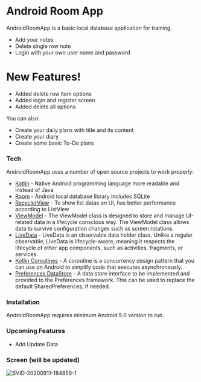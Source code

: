 # Android Room App

AndroidRoomApp is a basic local database application for training.

  - Add your notes
  - Delete single row note
  - Login with your own user name and password

# New Features!

  - Added delete row item options
  - Added login and register screen
  - Added delete all options

You can also:
  - Create your daily plans with title and its content
  - Create your diary
  - Create some basic To-Do plans

### Tech

AndroidRoomApp uses a number of open source projects to work properly:

* [Kotlin] - Native Android programming language more readable and instead of Java
* [Room] - Android local database library includes SQLite
* [RecyclerView] - To show list datas on UI, has better performance according to ListView
* [ViewModel] - The ViewModel class is designed to store and manage UI-related data in a lifecycle conscious way. The ViewModel class allows data to survive configuration changes such as screen rotations.
* [LiveData] - LiveData is an observable data holder class. Unlike a regular observable, LiveData is lifecycle-aware, meaning it respects the lifecycle of other app components, such as activities, fragments, or services.
* [Kotlin Coroutines] - A coroutine is a concurrency design pattern that you can use on Android to simplify code that executes asynchronously.
* [Preferences DataStore] - A data store interface to be implemented and provided to the Preferences framework. This can be used to replace the default SharedPreferences, if needed.

### Installation

AndroidRoomApp requires minimum Android 5.0 version to run.

### Upcoming Features

 - Add Update Data
 
### Screen (will be updated)
![SVID-20200911-184859-1](https://user-images.githubusercontent.com/22565318/92947252-6ebae000-f460-11ea-822e-b95ad0732dba.gif)

   [LiveData]: <https://developer.android.com/topic/libraries/architecture/livedata>
   [Kotlin]: <https://kotlinlang.org/>
   [Room]: <https://developer.android.com/reference/androidx/room/Room?hl=en>
   [RecyclerView]: <https://developer.android.com/reference/androidx/recyclerview/widget/RecyclerView>
   [ViewModel]: <https://developer.android.com/topic/libraries/architecture/viewmodel>
   [Kotlin Coroutines]: <https://developer.android.com/kotlin/coroutines>
   [Preferences DataStore]: <https://developer.android.com/topic/libraries/architecture/datastore>

   
   >
